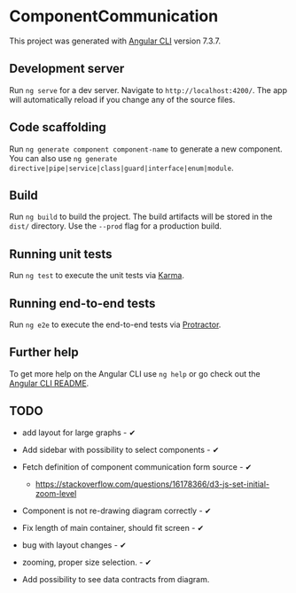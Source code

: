 # ComponentCommunication

This project was generated with [Angular CLI](https://github.com/angular/angular-cli) version 7.3.7.

## Development server

Run `ng serve` for a dev server. Navigate to `http://localhost:4200/`. The app will automatically reload if you change any of the source files.

## Code scaffolding

Run `ng generate component component-name` to generate a new component. You can also use `ng generate directive|pipe|service|class|guard|interface|enum|module`.

## Build

Run `ng build` to build the project. The build artifacts will be stored in the `dist/` directory. Use the `--prod` flag for a production build.

## Running unit tests

Run `ng test` to execute the unit tests via [Karma](https://karma-runner.github.io).

## Running end-to-end tests

Run `ng e2e` to execute the end-to-end tests via [Protractor](http://www.protractortest.org/).

## Further help

To get more help on the Angular CLI use `ng help` or go check out the [Angular CLI README](https://github.com/angular/angular-cli/blob/master/README.md).

## TODO

* add layout for large graphs - ✔
* Add sidebar with possibility to select components - ✔
* Fetch definition of component communication form source - ✔
  * <https://stackoverflow.com/questions/16178366/d3-js-set-initial-zoom-level>
* Component is not re-drawing diagram correctly - ✔
* Fix length of main container, should fit screen - ✔
* bug with layout changes - ✔
* zooming, proper size selection. - ✔

* Add possibility to see data contracts from diagram.